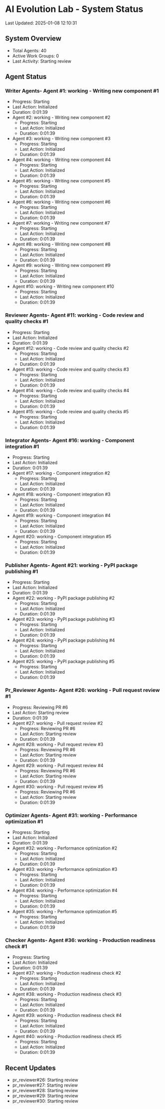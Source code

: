 # AI Evolution Lab - System Status
Last Updated: 2025-01-08 12:10:31

## System Overview
- Total Agents: 40
- Active Work Groups: 0
- Last Activity: Starting review

## Agent Status

### Writer Agents- Agent #1: working - Writing new component #1
  - Progress: Starting
  - Last Action: Initialized
  - Duration: 0:01:39
- Agent #2: working - Writing new component #2
  - Progress: Starting
  - Last Action: Initialized
  - Duration: 0:01:39
- Agent #3: working - Writing new component #3
  - Progress: Starting
  - Last Action: Initialized
  - Duration: 0:01:39
- Agent #4: working - Writing new component #4
  - Progress: Starting
  - Last Action: Initialized
  - Duration: 0:01:39
- Agent #5: working - Writing new component #5
  - Progress: Starting
  - Last Action: Initialized
  - Duration: 0:01:39
- Agent #6: working - Writing new component #6
  - Progress: Starting
  - Last Action: Initialized
  - Duration: 0:01:39
- Agent #7: working - Writing new component #7
  - Progress: Starting
  - Last Action: Initialized
  - Duration: 0:01:39
- Agent #8: working - Writing new component #8
  - Progress: Starting
  - Last Action: Initialized
  - Duration: 0:01:39
- Agent #9: working - Writing new component #9
  - Progress: Starting
  - Last Action: Initialized
  - Duration: 0:01:39
- Agent #10: working - Writing new component #10
  - Progress: Starting
  - Last Action: Initialized
  - Duration: 0:01:39

### Reviewer Agents- Agent #11: working - Code review and quality checks #1
  - Progress: Starting
  - Last Action: Initialized
  - Duration: 0:01:39
- Agent #12: working - Code review and quality checks #2
  - Progress: Starting
  - Last Action: Initialized
  - Duration: 0:01:39
- Agent #13: working - Code review and quality checks #3
  - Progress: Starting
  - Last Action: Initialized
  - Duration: 0:01:39
- Agent #14: working - Code review and quality checks #4
  - Progress: Starting
  - Last Action: Initialized
  - Duration: 0:01:39
- Agent #15: working - Code review and quality checks #5
  - Progress: Starting
  - Last Action: Initialized
  - Duration: 0:01:39

### Integrator Agents- Agent #16: working - Component integration #1
  - Progress: Starting
  - Last Action: Initialized
  - Duration: 0:01:39
- Agent #17: working - Component integration #2
  - Progress: Starting
  - Last Action: Initialized
  - Duration: 0:01:39
- Agent #18: working - Component integration #3
  - Progress: Starting
  - Last Action: Initialized
  - Duration: 0:01:39
- Agent #19: working - Component integration #4
  - Progress: Starting
  - Last Action: Initialized
  - Duration: 0:01:39
- Agent #20: working - Component integration #5
  - Progress: Starting
  - Last Action: Initialized
  - Duration: 0:01:39

### Publisher Agents- Agent #21: working - PyPI package publishing #1
  - Progress: Starting
  - Last Action: Initialized
  - Duration: 0:01:39
- Agent #22: working - PyPI package publishing #2
  - Progress: Starting
  - Last Action: Initialized
  - Duration: 0:01:39
- Agent #23: working - PyPI package publishing #3
  - Progress: Starting
  - Last Action: Initialized
  - Duration: 0:01:39
- Agent #24: working - PyPI package publishing #4
  - Progress: Starting
  - Last Action: Initialized
  - Duration: 0:01:39
- Agent #25: working - PyPI package publishing #5
  - Progress: Starting
  - Last Action: Initialized
  - Duration: 0:01:39

### Pr_Reviewer Agents- Agent #26: working - Pull request review #1
  - Progress: Reviewing PR #6
  - Last Action: Starting review
  - Duration: 0:01:39
- Agent #27: working - Pull request review #2
  - Progress: Reviewing PR #6
  - Last Action: Starting review
  - Duration: 0:01:39
- Agent #28: working - Pull request review #3
  - Progress: Reviewing PR #6
  - Last Action: Starting review
  - Duration: 0:01:39
- Agent #29: working - Pull request review #4
  - Progress: Reviewing PR #6
  - Last Action: Starting review
  - Duration: 0:01:39
- Agent #30: working - Pull request review #5
  - Progress: Reviewing PR #6
  - Last Action: Starting review
  - Duration: 0:01:39

### Optimizer Agents- Agent #31: working - Performance optimization #1
  - Progress: Starting
  - Last Action: Initialized
  - Duration: 0:01:39
- Agent #32: working - Performance optimization #2
  - Progress: Starting
  - Last Action: Initialized
  - Duration: 0:01:39
- Agent #33: working - Performance optimization #3
  - Progress: Starting
  - Last Action: Initialized
  - Duration: 0:01:39
- Agent #34: working - Performance optimization #4
  - Progress: Starting
  - Last Action: Initialized
  - Duration: 0:01:39
- Agent #35: working - Performance optimization #5
  - Progress: Starting
  - Last Action: Initialized
  - Duration: 0:01:39

### Checker Agents- Agent #36: working - Production readiness check #1
  - Progress: Starting
  - Last Action: Initialized
  - Duration: 0:01:39
- Agent #37: working - Production readiness check #2
  - Progress: Starting
  - Last Action: Initialized
  - Duration: 0:01:39
- Agent #38: working - Production readiness check #3
  - Progress: Starting
  - Last Action: Initialized
  - Duration: 0:01:39
- Agent #39: working - Production readiness check #4
  - Progress: Starting
  - Last Action: Initialized
  - Duration: 0:01:39
- Agent #40: working - Production readiness check #5
  - Progress: Starting
  - Last Action: Initialized
  - Duration: 0:01:39


## Recent Updates
- pr_reviewer#26: Starting review
- pr_reviewer#27: Starting review
- pr_reviewer#28: Starting review
- pr_reviewer#29: Starting review
- pr_reviewer#30: Starting review
